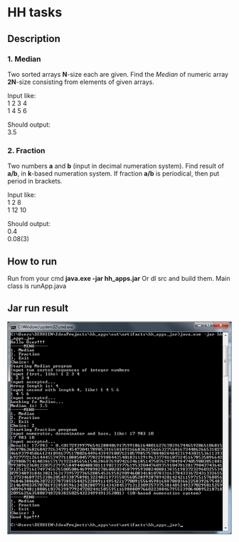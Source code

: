 HH tasks
==============
## Description 
### 1. Median

Two sorted arrays **N**-size each are given.
Find the *Median* of numeric array **2N**-size consisting from elements of given arrays.

Input like:  
1 2 3 4  
1 4 5 6

Should output:  
3.5

### 2. Fraction

Two numbers **a** and **b** (input in decimal numeration system). Find result of **a/b**, in **k**-based numeration system. If fraction **a/b** is periodical, then put period in brackets.

Input like:  
1 2 8  
1 12 10  

Should output:  
0.4  
0.08(3)  

## How to run

Run from your cmd **java.exe -jar hh_apps.jar**
Or dl src and build them. Main class is runApp.java

## Jar run result
![alt text](https://github.com/Derkien/hh_apps/blob/master/img/hh_runapp.png "hh_apps.jar run result")

